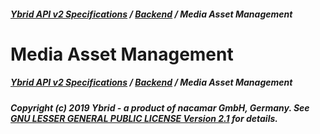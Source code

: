 ##### [**Ybrid API v2 Specifications**](../../) / [**Backend**](../) / Media Asset Management

# Media Asset Management

##### [**Ybrid API v2 Specifications**](../../) / [**Backend**](../) / Media Asset Management
##### Copyright (c) 2019 Ybrid - a product of nacamar GmbH, Germany. See [GNU LESSER GENERAL PUBLIC LICENSE Version 2.1](/LICENSE) for details.
